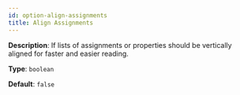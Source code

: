 ```yaml
---
id: option-align-assignments
title: Align Assignments
---
```

**Description**: If lists of assignments or properties should be vertically aligned for faster and easier reading.

**Type**: `boolean`

**Default**: `false`
